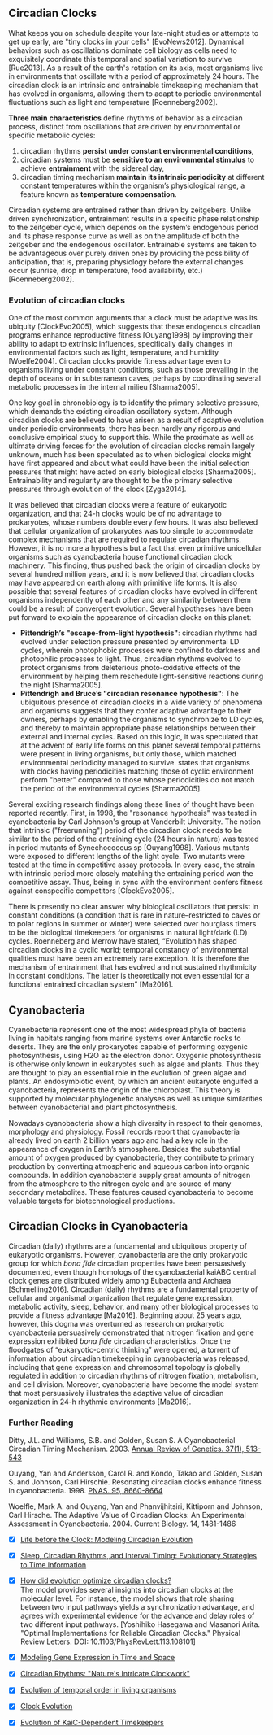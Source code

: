 ## Circadian Clocks

What keeps you on schedule despite your late-night studies or attempts to get up early, are "tiny clocks in your cells" [EvoNews2012]. Dynamical behaviors such as oscillations dominate cell biology as cells need to exquisitely coordinate this temporal and spatial variation to survive [Rue2013]. As a result of the earth's rotation on its axis, most organisms live in environments that oscillate with a period of approximately 24 hours. The circadian clock is an intrinsic and entrainable timekeeping mechanism that has evolved in organisms, allowing them to adapt to periodic environmental fluctuations such as light and temperature [Roenneberg2002].

__Three main characteristics__ define rhythms of behavior as a circadian process, distinct from oscillations that are driven by environmental or specific metabolic cycles:

1. circadian rhythms __persist under constant environmental conditions__,
2. circadian systems must be __sensitive to an environmental stimulus__ to achieve __entrainment__ with the sidereal day,
3. circadian timing mechanism __maintain its intrinsic periodicity__ at different constant temperatures within the organism’s physiological range, a feature known as __temperature compensation__.

Circadian systems are entrained rather than driven by zeitgebers. Unlike driven synchronization, entrainment results in a specific phase relationship to the zeitgeber cycle, which depends on the system’s endogenous period and its phase response curve as well as on the amplitude of both the zeitgeber and the endogenous oscillator. Entrainable systems are taken to be advantageous over purely driven ones by providing the possibility of anticipation, that is, preparing physiology before the external changes occur (sunrise, drop in temperature, food availability, etc.) [Roenneberg2002].

### Evolution of circadian clocks

One of the most common arguments that a clock must be adaptive was its ubiquity [ClockEvo2005], which suggests that these endogenous circadian programs enhance reproductive fitness [Ouyang1998] by improving their ability to adapt to extrinsic influences, specifically daily changes in environmental factors such as light, temperature, and humidity [Woelfe2004]. Circadian clocks provide fitness advantage even to organisms living under constant conditions, such as those prevailing in the depth of oceans or in subterranean caves, perhaps by coordinating several metabolic processes in the internal milieu [Sharma2005].

One key goal in chronobiology is to identify the primary selective pressure, which demands the existing circadian oscillatory system. Although circadian clocks are believed to have arisen as a result of adaptive evolution under periodic environments, there has been hardly any rigorous and conclusive empirical study to support this. While the proximate as well as ultimate driving forces for the evolution of circadian clocks remain largely unknown, much has been speculated as to when biological clocks might have first appeared and about what could have been the initial selection pressures that might have acted on early biological clocks [Sharma2005]. Entrainability and regularity are thought to be the primary selective pressures through evolution of the clock [Zyga2014].

It was believed that circadian clocks were a feature of eukaryotic organization, and that 24-h clocks would be of no advantage to prokaryotes, whose numbers double every few hours. It was also believed that cellular organization of prokaryotes was too simple to accommodate complex mechanisms that are required to regulate circadian rhythms. However, it is no more a hypothesis but a fact that even primitive unicellular organisms such as cyanobacteria house functional circadian clock machinery. This finding, thus pushed back the origin of circadian clocks by several hundred million years, and it is now believed that circadian clocks may have appeared on earth along with primitive life forms. It is also possible that several features of circadian clocks have evolved in different organisms independently of each other and any similarity between them could be a result of convergent evolution. Several hypotheses have been put forward to explain the appearance of circadian clocks on this planet:

- __Pittendrigh’s "escape-from-light hypothesis"__: circadian rhythms had evolved under selection pressure presented by environmental LD cycles, wherein photophobic processes were confined to darkness and photophilic processes to light. Thus, circadian rhythms evolved to protect organisms from deleterious photo-oxidative effects of the environment by helping them reschedule light-sensitive reactions during the night [Sharma2005].
- __Pittendrigh and Bruce’s "circadian resonance hypothesis"__: The ubiquitous presence of circadian clocks in a wide variety of phenomena and organisms suggests that they confer adaptive advantage to their owners, perhaps by enabling the organisms to synchronize to LD cycles, and thereby to maintain appropriate phase relationships between their external and internal cycles. Based on this logic, it was speculated that at the advent of early life forms on this planet several temporal patterns were present in living organisms, but only those, which matched environmental periodicity managed to survive. states that organisms with clocks having periodicities matching those of cyclic environment perform "better" compared to those whose periodicities do not match the period of the environmental cycles [Sharma2005].

Several exciting research findings along these lines of thought have been reported recently. First, in 1998, the "resonance hypothesis" was tested in cyanobacteria by Carl Johnson's group at Vanderbilt University. The notion that intrinsic ("freerunning") period of the circadian clock needs to be similar to the period of the entraining cycle (24 hours in nature) was tested in period mutants of Synechococcus sp [Ouyang1998]. Various mutants were exposed to different lengths of the light cycle. Two mutants were tested at the time in competitive assay protocols. In every case, the strain with intrinsic period more closely matching the entraining period won the competitive assay. Thus, being in sync with the environment confers fitness against conspecific competitors [ClockEvo2005].

There is presently no clear answer why biological oscillators that persist in constant conditions (a condition that is rare in nature–restricted to caves or to polar regions in summer or winter) were selected over hourglass timers to be the biological timekeepers for organisms in natural light/dark (LD) cycles. Roenneberg and Merrow have stated, “Evolution has shaped circadian clocks in a cyclic world; temporal constancy of environmental qualities must have been an extremely rare exception. It is therefore the mechanism of entrainment that has evolved and not sustained rhythmicity in constant conditions. The latter is theoretically not even essential for a functional entrained circadian system” [Ma2016].  

## Cyanobacteria

Cyanobacteria represent one of the most widespread phyla of bacteria living in habitats ranging from marine systems over Antarctic rocks to deserts. They are the only prokaryotes capable of performing oxygenic photosynthesis, using H2O as the electron donor. Oxygenic photosynthesis is otherwise only known in eukaryotes such as algae and plants. Thus they are thought to play an essential role in the evolution of green algae and plants. An endosymbiotic event, by which an ancient eukaryote engulfed a cyanobacteria, represents the origin of the chloroplast. This theory is supported by molecular phylogenetic analyses as well as unique similarities between cyanobacterial and plant photosynthesis.

Nowadays cyanobacteria show a high diversity in respect to their genomes, morphology and physiology. Fossil records report that cyanobacteria already lived on earth 2 billion years ago and had a key role in the appearance of oxygen in Earth’s atmosphere. Besides the substantial amount of oxygen produced by cyanobacteria, they contribute to primary production by converting atmospheric and aqueous carbon into organic compounds. In addition cyanobacteria supply great amounts of nitrogen from the atmosphere to the nitrogen cycle and are source of many secondary metabolites. These features caused cyanobacteria to become valuable targets for biotechnological productions.

## Circadian Clocks in Cyanobacteria
Circadian (daily) rhythms are a fundamental and ubiquitous property of eukaryotic organisms. However, cyanobacteria are the only prokaryotic group for which _bona fide_ circadian properties have been persuasively documented, even though homologs of the cyanobacterial kaiABC central clock genes are distributed widely among Eubacteria and Archaea [Schmelling2016]. Circadian (daily) rhythms are a fundamental property of cellular and organismal organization that regulate gene expression, metabolic activity, sleep, behavior, and many other biological processes to provide a fitness advantage [Ma2016].
Beginning about 25 years ago, however, this dogma was overturned as research on prokaryotic cyanobacteria persuasively demonstrated that nitrogen fixation and gene expression exhibited _bona fide_ circadian characteristics. Once the floodgates of “eukaryotic-centric thinking” were opened, a torrent of information about circadian timekeeping in cyanobacteria was released, including that gene expression and chromosomal topology is globally regulated in addition to circadian rhythms of nitrogen fixation, metabolism, and cell division. Moreover, cyanobacteria have become the model system that most persuasively illustrates the adaptive value of circadian organization in 24-h rhythmic environments [Ma2016].

### Further Reading

Ditty, J.L. and Williams, S.B. and Golden, Susan S. A Cyanobacterial Circadian Timing Mechanism. 2003. [Annual Review of Genetics. 37(1), 513-543](http://www.annualreviews.org/doi/abs/10.1146/annurev.genet.37.110801.142716)

Ouyang, Yan and Andersson, Carol R. and Kondo, Takao and Golden, Susan S. and Johnson, Carl Hirschie. Resonating circadian clocks enhance fitness in cyanobacteria. 1998. [PNAS. 95, 8660-8664](http://www.pnas.org/content/95/15/8660.full.pdf)

Woelfle, Mark A. and Ouyang, Yan and Phanvijhitsiri, Kittiporn and Johnson, Carl Hirsche. The Adaptive Value of Circadian Clocks: An Experimental Assessment in Cyanobacteria. 2004. Current Biology. 14, 1481-1486

- [x] [Life before the Clock: Modeling Circadian Evolution](http://jbr.sagepub.com/content/17/6/495.abstract)     

- [x] [Sleep, Circadian Rhythms, and Interval Timing: Evolutionary Strategies to Time Information](http://www.ncbi.nlm.nih.gov/pmc/articles/PMC3250947/)

- [x] [How did evolution optimize circadian clocks?](http://phys.org/news/2014-09-evolution-optimize-circadian-clocks.html)    
The model provides several insights into circadian clocks at the molecular level. For instance, the model shows that role sharing between two input pathways yields a synchronization advantage, and agrees with experimental evidence for the advance and delay roles of two different input pathways. [Yoshihiko Hasegawa and Masanori Arita. "Optimal Implementations for Reliable Circadian Clocks." Physical Review Letters. DOI: 10.1103/PhysRevLett.113.108101]

- [x] [Modeling Gene Expression in Time and Space](http://www.annualreviews.org/doi/abs/10.1146/annurev-biophys-083012-130335)

- [x] [Circadian Rhythms: "Nature's Intricate Clockwork"](http://www.evolutionnews.org/2012/09/circadian_rhyth063881.html)    

- [x] [Evolution of temporal order in living organisms](http://www.jcircadianrhythms.com/articles/10.1186/1740-3391-3-7/)    

- [x] [Clock Evolution](http://blogs.scientificamerican.com/a-blog-around-the-clock/clock-evolution/)    

- [x] [Evolution of KaiC-Dependent Timekeepers](http://journals.plos.org/plosgenetics/article?id=10.1371/journal.pgen.1005922) 
